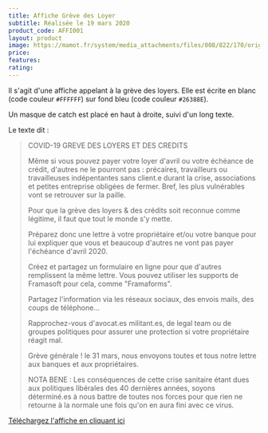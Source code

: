```yaml
---
title: Affiche Grève des Loyer
subtitle: Réalisée le 19 mars 2020
product_code: AFFI001
layout: product
image: https://mamot.fr/system/media_attachments/files/008/822/170/original/398bdce453e1d21b.jpeg
price: 
features:
rating: 
---
```


Il s'agit d'une affiche appelant à la grève des loyers. Elle est écrite en blanc (code couleur `#FFFFFF`) sur fond bleu (code couleur `#26388E`).

Un masque de catch est placé en haut à droite, suivi d'un long texte.

Le texte dit :

> COVID-19
> GREVE DES LOYERS ET DES CREDITS
> 
> Même si vous pouvez payer votre loyer d'avril ou votre échéance de crédit, d'autres ne le pourront pas : précaires, travailleurs ou travailleuses indépentantes sans client.e durant la crise, associations et petites entreprise obligées de fermer. Bref, les plus vulnérables vont se retrouver sur la paille.
> 
> Pour que la grève des loyers & des crédits soit reconnue comme légitime, il faut que tout le monde s'y mette.
> 
> Préparez donc une lettre à votre propriétaire et/ou votre banque pour lui expliquer que vous et beaucoup d'autres ne vont pas payer l'échéance d'avril 2020.
> 
> Créez et partagez un formulaire en ligne pour que d'autres remplissent la même lettre. Vous pouvez utiliser les supports de Framasoft pour cela, comme "Framaforms".
> 
> Partagez l'information via les réseaux sociaux, des envois mails, des coups de téléphone...
> 
> Rapprochez-vous d'avocat.es militant.es, de legal team ou de groupes politiques pour assurer une protection si votre propriétaire réagit mal.
> 
> Grève générale ! le 31 mars, nous envoyons toutes et tous notre lettre aux banques et aux propriétaires.
> 
> NOTA BENE : Les conséquences de cette crise sanitaire étant dues aux politiques libérales des 40 dernières années, soyons déterminé.es à nous battre de toutes nos forces pour que rien ne retourne à la normale une fois qu'on en aura fini avec ce virus.

[Téléchargez l'affiche en cliquant ici](https://mamot.fr/system/media_attachments/files/008/822/170/original/398bdce453e1d21b.jpeg)
